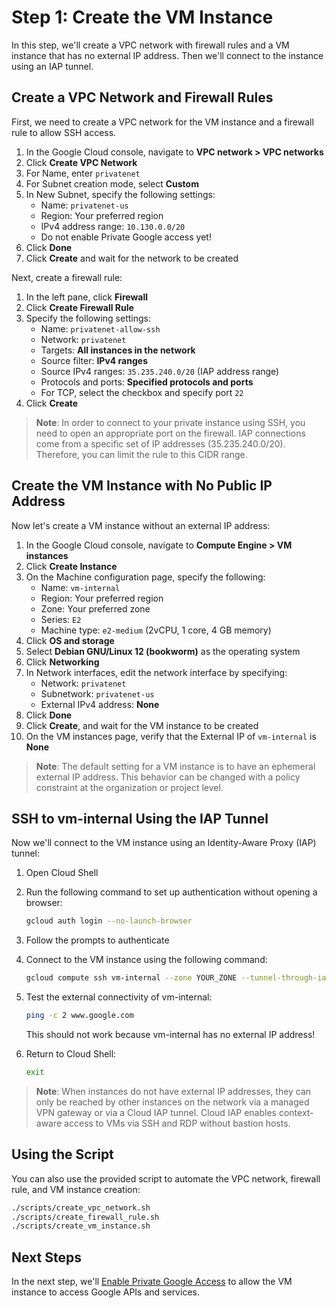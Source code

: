 # Step 1: Create the VM Instance

In this step, we'll create a VPC network with firewall rules and a VM instance that has no external IP address. Then we'll connect to the instance using an IAP tunnel.

## Create a VPC Network and Firewall Rules

First, we need to create a VPC network for the VM instance and a firewall rule to allow SSH access.

1. In the Google Cloud console, navigate to **VPC network > VPC networks**
2. Click **Create VPC Network**
3. For Name, enter `privatenet`
4. For Subnet creation mode, select **Custom**
5. In New Subnet, specify the following settings:
   - Name: `privatenet-us`
   - Region: Your preferred region
   - IPv4 address range: `10.130.0.0/20`
   - Do not enable Private Google access yet!
6. Click **Done**
7. Click **Create** and wait for the network to be created

Next, create a firewall rule:

1. In the left pane, click **Firewall**
2. Click **Create Firewall Rule**
3. Specify the following settings:
   - Name: `privatenet-allow-ssh`
   - Network: `privatenet`
   - Targets: **All instances in the network**
   - Source filter: **IPv4 ranges**
   - Source IPv4 ranges: `35.235.240.0/20` (IAP address range)
   - Protocols and ports: **Specified protocols and ports**
   - For TCP, select the checkbox and specify port `22`
4. Click **Create**

> **Note**: In order to connect to your private instance using SSH, you need to open an appropriate port on the firewall. IAP connections come from a specific set of IP addresses (35.235.240.0/20). Therefore, you can limit the rule to this CIDR range.

## Create the VM Instance with No Public IP Address

Now let's create a VM instance without an external IP address:

1. In the Google Cloud console, navigate to **Compute Engine > VM instances**
2. Click **Create Instance**
3. On the Machine configuration page, specify the following:
   - Name: `vm-internal`
   - Region: Your preferred region
   - Zone: Your preferred zone
   - Series: `E2`
   - Machine type: `e2-medium` (2vCPU, 1 core, 4 GB memory)
4. Click **OS and storage**
5. Select **Debian GNU/Linux 12 (bookworm)** as the operating system
6. Click **Networking**
7. In Network interfaces, edit the network interface by specifying:
   - Network: `privatenet`
   - Subnetwork: `privatenet-us`
   - External IPv4 address: **None**
8. Click **Done**
9. Click **Create**, and wait for the VM instance to be created
10. On the VM instances page, verify that the External IP of `vm-internal` is **None**

> **Note**: The default setting for a VM instance is to have an ephemeral external IP address. This behavior can be changed with a policy constraint at the organization or project level.

## SSH to vm-internal Using the IAP Tunnel

Now we'll connect to the VM instance using an Identity-Aware Proxy (IAP) tunnel:

1. Open Cloud Shell
2. Run the following command to set up authentication without opening a browser:
   ```bash
   gcloud auth login --no-launch-browser
   ```
3. Follow the prompts to authenticate
4. Connect to the VM instance using the following command:
   ```bash
   gcloud compute ssh vm-internal --zone YOUR_ZONE --tunnel-through-iap
   ```
5. Test the external connectivity of vm-internal:
   ```bash
   ping -c 2 www.google.com
   ```
   This should not work because vm-internal has no external IP address!

6. Return to Cloud Shell:
   ```bash
   exit
   ```

> **Note**: When instances do not have external IP addresses, they can only be reached by other instances on the network via a managed VPN gateway or via a Cloud IAP tunnel. Cloud IAP enables context-aware access to VMs via SSH and RDP without bastion hosts.

## Using the Script

You can also use the provided script to automate the VPC network, firewall rule, and VM instance creation:

```bash
./scripts/create_vpc_network.sh
./scripts/create_firewall_rule.sh
./scripts/create_vm_instance.sh
```

## Next Steps

In the next step, we'll [Enable Private Google Access](step2_enable_private_google_access.md) to allow the VM instance to access Google APIs and services.
